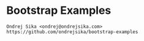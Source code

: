 # Bootstrap Examples

    Ondrej Sika <ondrej@ondrejsika.com>
    https://github.com/ondrejsika/bootstrap-examples


